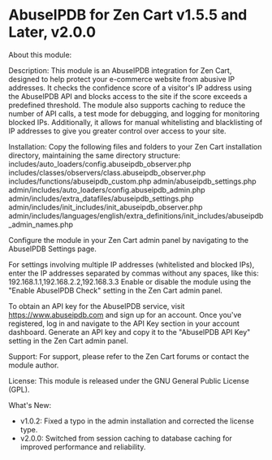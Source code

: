 # AbuseIPDB for Zen Cart v1.5.5 and Later, v2.0.0

About this module:

Description: This module is an AbuseIPDB integration for Zen Cart, designed to help protect your e-commerce website from abusive IP addresses. It checks the confidence score of a visitor's IP address using the AbuseIPDB API and blocks access to the site if the score exceeds a predefined threshold. The module also supports caching to reduce the number of API calls, a test mode for debugging, and logging for monitoring blocked IPs. Additionally, it allows for manual whitelisting and blacklisting of IP addresses to give you greater control over access to your site.

Installation:
Copy the following files and folders to your Zen Cart installation directory, maintaining the same directory structure:
includes/auto_loaders/config.abuseipdb_observer.php
includes/classes/observers/class.abuseipdb_observer.php
includes/functions/abuseipdb_custom.php
admin/abuseipdb_settings.php
admin/includes/auto_loaders/config.abuseipdb_admin.php
admin/includes/extra_datafiles/abuseipdb_settings.php
admin/includes/init_includes/init_abuseipdb_observer.php
admin/includes/languages/english/extra_definitions/init_includes/abuseipdb_admin_names.php

Configure the module in your Zen Cart admin panel by navigating to the AbuseIPDB Settings page.

For settings involving multiple IP addresses (whitelisted and blocked IPs), enter the IP addresses separated by commas without any spaces, like this: 192.168.1.1,192.168.2.2,192.168.3.3
Enable or disable the module using the "Enable AbuseIPDB Check" setting in the Zen Cart admin panel.

To obtain an API key for the AbuseIPDB service, visit https://www.abuseipdb.com and sign up for an account. Once you've registered, log in and navigate to the API Key section in your account dashboard. Generate an API key and copy it to the "AbuseIPDB API Key" setting in the Zen Cart admin panel.

Support:
For support, please refer to the Zen Cart forums or contact the module author.

License:
This module is released under the GNU General Public License (GPL).

What's New:
- v1.0.2: Fixed a typo in the admin installation and corrected the license type.
- v2.0.0: Switched from session caching to database caching for improved performance and reliability.
